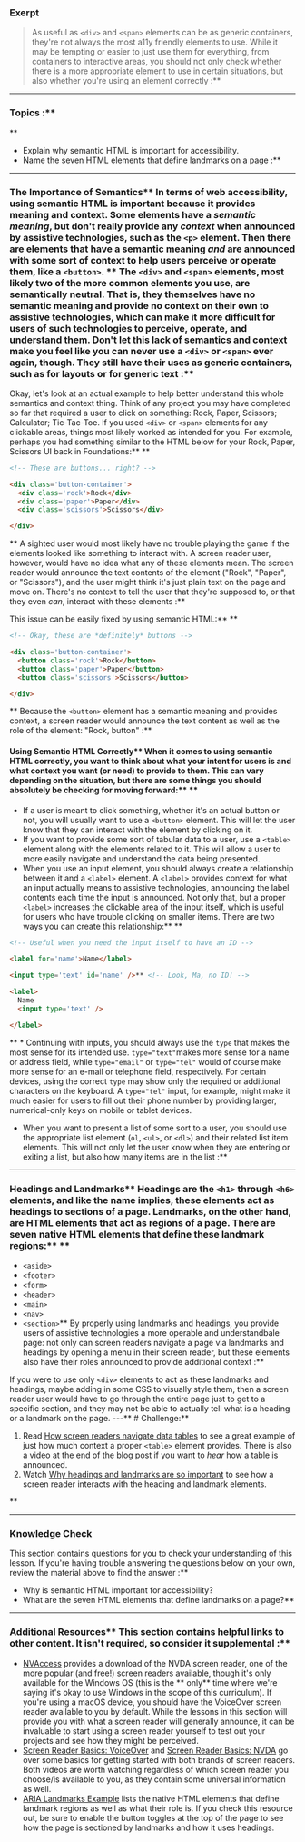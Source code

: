 ### Exerpt
>As useful as `<div>` and `<span>` elements can be as generic containers, they're not always the most a11y friendly elements to use. While it may be tempting or easier to just use them for everything, from containers to interactive areas, you should not only check whether there is a more appropriate element to use in certain situations, but also whether you're using an element correctly :**



---


### Topics :**
 ** 
* Explain why semantic HTML is important for accessibility.
* Name the seven HTML elements that define landmarks on a page :**



---


### The Importance of Semantics** In terms of web accessibility, using semantic HTML is important because it provides meaning and context. Some elements have a *semantic meaning*, but don't really provide any *context* when announced by assistive technologies, such as the `<p>` element. Then there are elements that have a semantic meaning *and* are announced with some sort of context to help users perceive or operate them, like a `<button>`. ** The `<div>` and `<span>` elements, most likely two of the more common elements you use, are semantically neutral. That is, they themselves have no semantic meaning and provide no context on their own to assistive technologies, which can make it more difficult for users of such technologies to perceive, operate, and understand them. Don't let this lack of semantics and context make you feel like you can never use a `<div>` or `<span>` ever again, though. They still have their uses as generic containers, such as for layouts or for generic text :**

Okay, let's look at an actual example to help better understand this whole semantics and context thing. Think of any project you may have completed so far that required a user to click on something: Rock, Paper, Scissors; Calculator; Tic-Tac-Toe. If you used `<div>` or `<span>` elements for any clickable areas, things most likely worked as intended for you. For example, perhaps you had something similar to the HTML below for your Rock, Paper, Scissors UI back in Foundations:** ** 
```html
<!-- These are buttons... right? -->

<div class='button-container'>
  <div class='rock'>Rock</div>
  <div class='paper'>Paper</div>
  <div class='scissors'>Scissors</div>

</div>
```
** A sighted user would most likely have no trouble playing the game if the elements looked like something to interact with. A screen reader user, however, would have no idea what any of these elements mean. The screen reader would announce the text contents of the element ("Rock", "Paper", or "Scissors"), and the user might think it's just plain text on the page and move on. There's no context to tell the user that they're supposed to, or that they even *can*, interact with these elements :**

This issue can be easily fixed by using semantic HTML:** ** 
```html
<!-- Okay, these are *definitely* buttons -->

<div class='button-container'>
  <button class='rock'>Rock</button>
  <button class='paper'>Paper</button>
  <button class='scissors'>Scissors</button>

</div>
```
** Because the `<button>` element has a semantic meaning and provides context, a screen reader would announce the text content as well as the role of the element: "Rock, button" :**


####  Using Semantic HTML Correctly** When it comes to using semantic HTML correctly, you want to think about what your intent for users is and what context you want (or need) to provide to them. This can vary depending on the situation, but there are some things you should absolutely be checking for moving forward:** ** 
* If a user is meant to click something, whether it's an actual button or not, you will usually want to use a `<button>` element. This will let the user know that they can interact with the element by clicking on it.
* If you want to provide some sort of tabular data to a user, use a `<table>` element along with the elements related to it. This will allow a user to more easily navigate and understand the data being presented.
* When you use an input element, you should always create a relationship between it and a `<label>` element. A `<label>` provides context for what an input actually means to assistive technologies, announcing the label contents each time the input is announced. Not only that, but a proper `<label>` increases the clickable area of the input itself, which is useful for users who have trouble clicking on smaller items. There are two ways you can create this relationship:** ** 
```html
<!-- Useful when you need the input itself to have an ID -->

<label for='name'>Name</label>

<input type='text' id='name' />** <!-- Look, Ma, no ID! -->

<label>
  Name
  <input type='text' />

</label>
```
** * Continuing with inputs, you should always use the `type` that makes the most sense for its intended use. `type="text"`makes more sense for a name or address field, while `type="email"` or `type="tel"` would of course make more sense for an e-mail or telephone field, respectively. For certain devices, using the correct `type` may show only the required or additional characters on the keyboard. A `type="tel"` input, for example, might make it much easier for users to fill out their phone number by providing larger, numerical-only keys on mobile or tablet devices.
* When you want to present a list of some sort to a user, you should use the appropriate list element (`ol`, `<ul>`, or `<dl>`) and their related list item elements. This will not only let the user know when they are entering or exiting a list, but also how many items are in the list :**



---


### Headings and Landmarks** Headings are the `<h1>` through `<h6>` elements, and like the name implies, these elements act as headings to sections of a page. Landmarks, on the other hand, are HTML elements that act as regions of a page. There are seven native HTML elements that define these landmark regions:** ** 
* `<aside>`
* `<footer>`
* `<form>`
* `<header>`
* `<main>`
* `<nav>`
* `<section>`** By properly using landmarks and headings, you provide users of assistive technologies a more operable and understandbale page: not only can screen readers navigate a page via landmarks and headings by opening a menu in their screen reader, but these elements also have their roles announced to provide additional context :**

If you were to use only `<div>` elements to act as these landmarks and headings, maybe adding in some CSS to visually style them, then a screen reader user would have to go through the entire page just to get to a specific section, and they may not be able to actually tell what is a heading or a landmark on the page.
---** # Challenge:** <div class="lesson-content__panel" markdown="1">
1. Read [How screen readers navigate data tables](https://tink.uk/how-screen-readers-navigate-data-tables/) to see a great example of just how much context a proper `<table>` element provides. There is also a video at the end of the blog post if you want to *hear* how a table is announced.
2. Watch [Why headings and landmarks are so important](https://www.youtube.com/watch?v=vAAzdi1xuUY&list=PLNYkxOF6rcICWx0C9LVWWVqvHlYJyqw7g&index=19) to see how a screen reader interacts with the heading and landmark elements.
</div>** 

---


### Knowledge Check
This section contains questions for you to check your understanding of this lesson. If you're having trouble answering the questions below on your own, review the material above to find the answer :**



* Why is semantic HTML important for accessibility?
* What are the seven HTML elements that define landmarks on a page?** 

---


### Additional Resources** This section contains helpful links to other content. It isn't required, so consider it supplemental :**



* [NVAccess](https://www.nvaccess.org/download/) provides a download of the NVDA screen reader, one of the more popular (and free!) screen readers available, though it's only available for the Windows OS (this is the ** only**  time where we're saying it's okay to use Windows in the scope of this curriculum). If you're using a macOS device, you should have the VoiceOver screen reader available to you by default. While the lessons in this section will provide you with what a screen reader will generally announce, it can be invaluable to start using a screen reader yourself to test out your projects and see how they might be perceived.
* [Screen Reader Basics: VoiceOver](https://www.youtube.com/watch?v=5R-6WvAihms&list=PLNYkxOF6rcICWx0C9LVWWVqvHlYJyqw7g&index=8) and [Screen Reader Basics: NVDA](https://www.youtube.com/watch?v=Jao3s_CwdRU&list=PLNYkxOF6rcICWx0C9LVWWVqvHlYJyqw7g&index=9) go over some basics for getting started with both brands of screen readers. Both videos are worth watching regardless of which screen reader you choose/is available to you, as they contain some universal information as well.
* [ARIA Landmarks Example](https://www.w3.org/TR/wai-aria-practices/examples/landmarks/HTML5.html) lists the native HTML elements that define landmark regions as well as what their role is. If you check this resource out, be sure to enable the button toggles at the top of the page to see how the page is sectioned by landmarks and how it uses headings.
